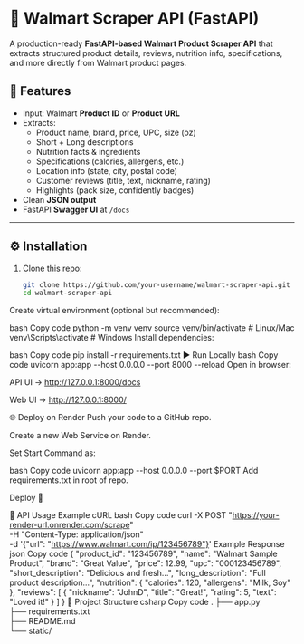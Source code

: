 # 🛒 Walmart Scraper API (FastAPI)

A production-ready **FastAPI-based Walmart Product Scraper API** that extracts structured product details, reviews, nutrition info, specifications, and more directly from Walmart product pages.  

## 🚀 Features
- Input: Walmart **Product ID** or **Product URL**  
- Extracts:
  - Product name, brand, price, UPC, size (oz)  
  - Short + Long descriptions  
  - Nutrition facts & ingredients  
  - Specifications (calories, allergens, etc.)  
  - Location info (state, city, postal code)  
  - Customer reviews (title, text, nickname, rating)  
  - Highlights (pack size, confidently badges)  
- Clean **JSON output**  
- FastAPI **Swagger UI** at `/docs`  

---

## ⚙️ Installation

1. Clone this repo:
   ```bash
   git clone https://github.com/your-username/walmart-scraper-api.git
   cd walmart-scraper-api
Create virtual environment (optional but recommended):

bash
Copy code
python -m venv venv
source venv/bin/activate  # Linux/Mac
venv\Scripts\activate     # Windows
Install dependencies:

bash
Copy code
pip install -r requirements.txt
▶️ Run Locally
bash
Copy code
uvicorn app:app --host 0.0.0.0 --port 8000 --reload
Open in browser:

API UI → http://127.0.0.1:8000/docs

Web UI → http://127.0.0.1:8000/

🌐 Deploy on Render
Push your code to a GitHub repo.

Create a new Web Service on Render.

Set Start Command as:

bash
Copy code
uvicorn app:app --host 0.0.0.0 --port $PORT
Add requirements.txt in root of repo.

Deploy 🚀

📝 API Usage
Example cURL
bash
Copy code
curl -X POST "https://your-render-url.onrender.com/scrape" \
  -H "Content-Type: application/json" \
  -d '{"url": "https://www.walmart.com/ip/123456789"}'
Example Response
json
Copy code
{
  "product_id": "123456789",
  "name": "Walmart Sample Product",
  "brand": "Great Value",
  "price": 12.99,
  "upc": "000123456789",
  "short_description": "Delicious and fresh...",
  "long_description": "Full product description...",
  "nutrition": { "calories": 120, "allergens": "Milk, Soy" },
  "reviews": [
    { "nickname": "JohnD", "title": "Great!", "rating": 5, "text": "Loved it!" }
  ]
}
📂 Project Structure
csharp
Copy code
.
├── app.py          
├── requirements.txt   
├── README.md         
└── static/            
